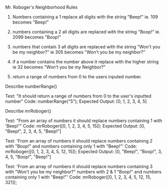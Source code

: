 Mr. Roboger's Neighborhood Rules


1. Numbers containing a 1 replace all digits with the string "Beep!"
 ie. 109 becomes "Beep!"

 2. numbers containing a 2 all digits are replaced with the string "Boop!"
 ie. 2099 becomes "Boop!"

 3. numbers that contain 3 all digits are replaced with the string "Won't you be my neighbor?"
 ie 305 becomes "Won't you be my neighbor?"

4.  if a number contains the number above it replace with the higher string ie 32 becomes "Won't you be my Neighbor?"

5. return a range of numbers from 0 to the users inputed number.


Describe numberRange()

Test: "It should return a range of numbers from 0 to the user's inputted number"
Code: numberRange("5");
Expected Output: [0, 1, 2, 3, 4, 5]

Describe mrRoboger()

Test: "From an array of numbers it should replace numbers containing 1 with 'Beep!'"
Code: mrRoboger([0, 1, 2, 3, 4, 5, 15]);
Expected Output: [0, "Beep!", 2, 3, 4, 5, "Beep!"]

Test: 'From an array of numbers it should replace numbers containing 2 with "Boop!" and numbers containing only 1 with "Beep!"'
Code: mrRoboger([0, 1, 2, 3, 4, 5, 12, 15]);
Expected Output: [0, "Beep!", "Boop!", 3, 4, 5, "Boop!", "Beep!"]

Test: 'From an array of numbers it should replace numbers containing 3 with "Won't you be my neighbor?" numbers with 2 & 1 "Boop!" and numbers containing only 1 with "Beep!"'
Code: mrRoboger([0, 1, 2, 3, 4, 5, 12, 15, 321]);